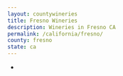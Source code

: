 ```yaml
---
layout: countywineries
title: Fresno Wineries
description: Wineries in Fresno CA
permalink: /california/fresno/
county: fresno
state: ca
---
```

-
